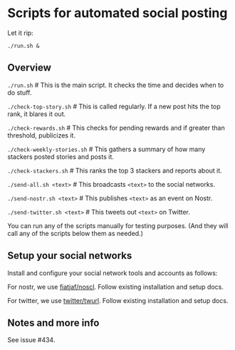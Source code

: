 # Scripts for automated social posting

Let it rip:

`./run.sh &`

## Overview

`./run.sh` # This is the main script. It checks the time and decides when to do stuff.

`./check-top-story.sh` # This is called regularly. If a new post hits the top rank, it blares it out.

`./check-rewards.sh` # This checks for pending rewards and if greater than threshold, publicizes it.

`./check-weekly-stories.sh` # This gathers a summary of how many stackers posted stories and posts it.

`./check-stackers.sh` # This ranks the top 3 stackers and reports about it.

`./send-all.sh <text>` # This broadcasts `<text>` to the social networks.

`./send-nostr.sh <text>` # This publishes `<text>` as an event on Nostr.

`./send-twitter.sh <text>` # This tweets out `<text>` on Twitter.

You can run any of the scripts manually for testing purposes. (And they will call any of the scripts below them as needed.)

## Setup your social networks

Install and configure your social network tools and accounts as follows:

For nostr, we use [fiatjaf/noscl](https://github.com/fiatjaf/noscl). Follow existing installation and setup docs.

For twitter, we use [twitter/twurl](https://github.com/twitter/twurl). Follow existing installation and setup docs.

## Notes and more info

See issue #434.
